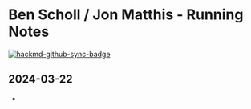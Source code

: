 # Ben Scholl / Jon Matthis - Running Notes

[![hackmd-github-sync-badge](https://hackmd.io/svBEsisvQ1yc8UMgiw97Wg/badge)](https://hackmd.io/svBEsisvQ1yc8UMgiw97Wg)


## 2024-03-22
- 